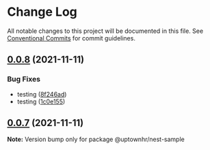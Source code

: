 # Change Log

All notable changes to this project will be documented in this file.
See [Conventional Commits](https://conventionalcommits.org) for commit guidelines.

## [0.0.8](https://github.com/uptownhr/lerna-test/compare/@uptownhr/nest-sample@0.0.7...@uptownhr/nest-sample@0.0.8) (2021-11-11)


### Bug Fixes

* testing ([8f246ad](https://github.com/uptownhr/lerna-test/commit/8f246ad2d9664c705a3f107b98096af3f3e500af))
* testing ([1c0e155](https://github.com/uptownhr/lerna-test/commit/1c0e15591d0b3575cea8c8fda9270d1ed2b0d5a8))





## [0.0.7](https://github.com/uptownhr/lerna-test/compare/@uptownhr/nest-sample@0.0.6...@uptownhr/nest-sample@0.0.7) (2021-11-11)

**Note:** Version bump only for package @uptownhr/nest-sample
